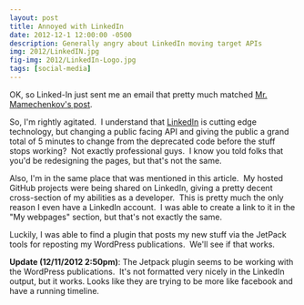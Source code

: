 ```yaml
---
layout: post
title: Annoyed with LinkedIn
date: 2012-12-1 12:00:00 -0500
description: Generally angry about LinkedIn moving target APIs
img: 2012/LinkedIN.jpg
fig-img: 2012/LinkedIn-Logo.jpg
tags: [social-media]
---
```


OK, so Linked-In just sent me an email that pretty much matched 
[Mr. Mamechenkov's post](http://mamchenkov.net/wordpress/2012/12/11/linkedin-improved-profile/?utm_source=rss&amp;utm_medium=rss&amp;utm_campaign=linkedin-improved-profile).

So, I'm rightly agitated.  I understand that [LinkedIn](https://www.linkedin.com/) is cutting edge technology, but 
changing a public facing API and giving the public a grand total of 5 minutes to change from the deprecated code before 
the stuff stops working?  Not exactly professional guys.  I know you told folks that you'd be redesigning the pages, 
but that's not the same.

Also, I'm in the same place that was mentioned in this article.  My hosted GitHub projects were being shared on 
LinkedIn, giving a pretty decent cross-section of my abilities as a developer.  This is pretty much the only reason 
I even have a LinkedIn account.  I was able to create a link to it in the "My webpages" section, but that's not 
exactly the same.

Luckily, I was able to find a plugin that posts my new stuff via the JetPack tools for reposting my WordPress 
publications.  We'll see if that works.

**Update (12/11/2012 2:50pm)**: The Jetpack plugin seems to be working with the WordPress publications.  It's not 
formatted very nicely in the LinkedIn output, but it works. Looks like they are trying to be more like facebook 
and have a running timeline.
